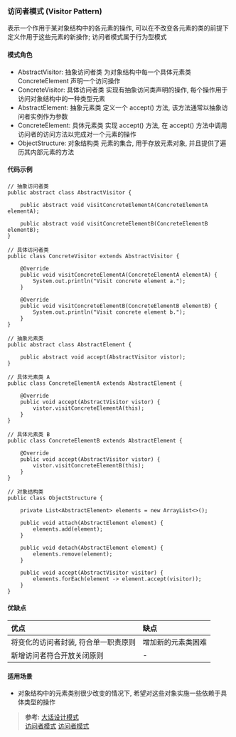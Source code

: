 ### 访问者模式 (Visitor Pattern)
表示一个作用于某对象结构中的各元素的操作, 可以在不改变各元素的类的前提下定义作用于这些元素的新操作; 访问者模式属于行为型模式

#### 模式角色
- AbstractVisitor: 抽象访问者类
为对象结构中每一个具体元素类 ConcreteElement 声明一个访问操作
- ConcreteVisitor: 具体访问者类
实现有抽象访问类声明的操作, 每个操作用于访问对象结构中的一种类型元素
- AbstractElement: 抽象元素类
定义一个 accept() 方法, 该方法通常以抽象访问者实例作为参数
- ConcreteElement: 具体元素类
实现 accept() 方法, 在 accept() 方法中调用访问者的访问方法以完成对一个元素的操作
- ObjectStructure: 对象结构类
元素的集合, 用于存放元素对象, 并且提供了遍历其内部元素的方法

#### 代码示例
```
// 抽象访问者类
public abstract class AbstractVisitor {

    public abstract void visitConcreteElementA(ConcreteElementA elementA);

    public abstract void visitConcreteElementB(ConcreteElementB elementB);
}

// 具体访问者类
public class ConcreteVisitor extends AbstractVisitor {

    @Override
    public void visitConcreteElementA(ConcreteElementA elementA) {
        System.out.println("Visit concrete element a.");
    }

    @Override
    public void visitConcreteElementB(ConcreteElementB elementB) {
        System.out.println("Visit concrete element b.");
    }
}

// 抽象元素类
public abstract class AbstractElement {

    public abstract void accept(AbstractVisitor vistor);
}

// 具体元素类 A
public class ConcreteElementA extends AbstractElement {

    @Override
    public void accept(AbstractVisitor vistor) {
        vistor.visitConcreteElementA(this);
    }
}

// 具体元素类 B
public class ConcreteElementB extends AbstractElement {

    @Override
    public void accept(AbstractVisitor vistor) {
        vistor.visitConcreteElementB(this);
    }
}

// 对象结构类
public class ObjectStructure {

    private List<AbstractElement> elements = new ArrayList<>();

    public void attach(AbstractElement element) {
        elements.add(element);
    }

    public void detach(AbstractElement element) {
        elements.remove(element);
    }

    public void accept(AbstractVisitor visitor) {
        elements.forEach(element -> element.accept(visitor));
    }
}
```

#### 优缺点

| 优点 | 缺点 |
| :--- | :--- |
| 将变化的访问者封装, 符合单一职责原则 | 增加新的元素类困难 |
| 新增访问者符合开放关闭原则 | - |

#### 适用场景
- 对象结构中的元素类别很少改变的情况下, 希望对这些对象实施一些依赖于具体类型的操作

>**参考:**
[大话设计模式](https://book.douban.com/subject/2334288/)  
[访问者模式](https://blog.csdn.net/yanbober/article/details/45536787)
[访问者模式](https://blog.csdn.net/zhengzhb/article/details/7489639)
